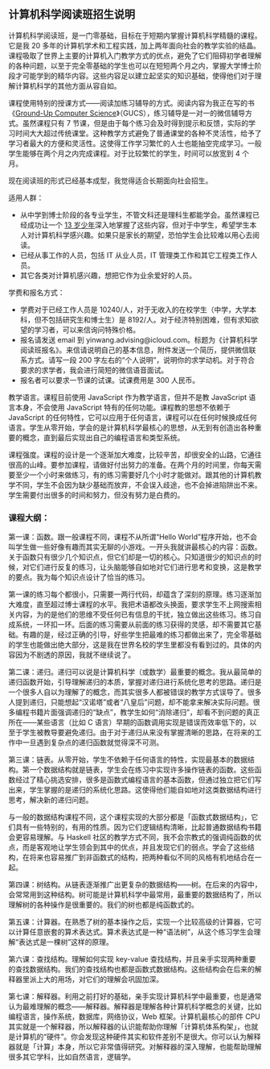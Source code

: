 <div class="inner">
<h2>计算机科学阅读班招生说明</h2>
<p>计算机科学阅读班，是一门零基础，目标在于短期内掌握计算机科学精髓的课程。它是我 20 多年的计算机学术和工程实践，加上两年面向社会的教学实验的结晶。课程吸取了世界上主要的计算机入门教学方式的优点，避免了它们阻碍初学者理解的各种问题，以至于完全零基础的学生也可以在短短两个月之内，掌握大学博士阶段才可能学到的精华内容。这些内容足以建立起坚实的知识基础，使得他们对于理解计算机科学的其他方面从容自如。</p>
<p>课程使用特别的授课方式——阅读加练习辅导的方式。阅读内容为我正在写的书《<a href="http://www.yinwang.org/blog-cn/2021/05/11/gucs-sample">Ground-Up Computer Science</a>》（GUCS），练习辅导是一对一的微信辅导方式。虽然课程只有 7 节课，但是由于每个练习会及时得到提示和反馈，实际的学习时间大大超过传统课堂。这种教学方式避免了普通课堂的各种不灵活性，给予了学习者最大的方便和灵活性。这使得工作学习繁忙的人士也能抽空完成学习。一般学生能够在两个月之内完成课程。对于比较繁忙的学生，时间可以放宽到 4 个月。</p>
<p>现在阅读班的形式已经基本成型，我觉得适合长期面向社会招生。</p>
<p>适用人群：</p>
<ul>
<li>从中学到博士阶段的各专业学生，不管文科还是理科生都能学会。虽然课程已经成功让一个 <a href="http://www.yinwang.org/blog-cn/2021/09/16/youth-cs-student">13 岁少年</a>深入地掌握了这些内容，但对于中学生，希望学生本人对计算机科学感兴趣。如果只是家长的期望，恐怕学生会比较难以用心去阅读。</li>
<li>已经从事工作的人员，包括 IT 从业人员，IT 管理类工作和其它工程类工作人员。</li>
<li>其它各类对计算机感兴趣，想把它作为业余爱好的人员。</li>
</ul>
<p>学费和报名方式：</p>
<ul>
<li>学费对于已经工作人员是 10240/人，对于无收入的在校学生（中学，大学本科，但不包括研究生和博士生）是 8192/人。对于经济特别困难，但有求知欲望的学习者，可以来信询问特殊价格。</li>
<li>报名请发送 email 到 yinwang.advising@icloud.com。标题为《计算机科学阅读班报名》。来信请说明自己的基本信息，附件发送一个简历，提供微信联系方式。请写一段 200 字左右的“个人说明”，说明你的求学动机。对于符合要求的求学者，我会进行简短的微信语音面试。</li>
<li>报名者可以要求一节课的试课。试课费用是 300 人民币。</li>
</ul>
<p>教学语言。课程目前使用 JavaScript 作为教学语言，但并不是教 JavaScript 语言本身，不会使用 JavaScript 特有的任何功能。课程教的思想不依赖于 JavaScript 的任何特性，它可以应用于任何语言，课程可以在任何时候换成任何语言。学生从零开始，学会的是计算机科学最核心的思想，从无到有创造出各种重要的概念，直到最后实现出自己的编程语言和类型系统。</p>
<p>课程强度。课程的设计是一个逐渐加大难度，比较辛苦，却很安全的山路，它通往很高的山峰。要参加课程，请做好付出努力的准备。在两个月的时间里，你每天需要至少一个小时来做练习，有的练习需要好几个小时才能做对。跟其他的计算机教学不同，学生不会因为缺少基础而放弃，不会误入歧途，也不会掉进陷阱出不来。学生需要付出很多的时间和努力，但没有努力是白费的。</p>
<h3 id="课程大纲">课程大纲：</h3>
<p>第一课：函数。跟一般课程不同，课程不从所谓“Hello World”程序开始，也不会叫学生做一些好像有趣而其实无聊的小游戏。一开头我就讲最核心的内容：函数。关于函数只有很少几个知识点，但它们却是一切的核心。只知道很少的知识点的时候，对它们进行反复的练习，让头脑能够自如地对它们进行思考和变换，这是教学的要点。我为每个知识点设计了恰当的练习。</p>
<p>第一课的练习每个都很小，只需要一两行代码，却蕴含了深刻的原理。练习逐渐加大难度，直至超过博士课程的水平。我把术语都改头换面，要求学生不上网搜索相关内容，为的是他们的思维不受任何已有信息的干扰，独立做出这些练习。练习自成系统，一环扣一环。后面的练习需要从前面的练习获得的灵感，却不需要其它基础。有趣的是，经过正确的引导，好些学生把最难的练习都做出来了，完全零基础的学生也能做出绝大部分，这是我在世界名校的学生里都没有看到过的。具体的内容因为不剧透的原因，我就不继续说了。</p>
<p>第二课：递归。递归可以说是计算机科学（或数学）最重要的概念。我从最简单的递归函数开始，引导理解递归的本质，掌握对递归进行系统化思考的思路。递归是一个很多人自以为理解了的概念，而其实很多人都被错误的教学方式误导了。很多人提到递归，只能想起“汉诺塔”或者“八皇后”问题，却不能拿来解决实际问题。很多编程书籍片面强调递归的“缺点”，教学生如何“消除递归”，却看不到问题的真正所在——某些语言（比如 C 语言）早期的函数调用实现是错误而效率低下的，以至于学生被教导要避免递归。由于对于递归从来没有掌握清晰的思路，在将来的工作中一旦遇到复杂点的递归函数就觉得深不可测。</p>
<p>第三课：链表。从零开始，学生不依赖于任何语言的特性，实现最基本的数据结构。第一个数据结构就是链表，学生会在练习中实现许多操作链表的函数。这些函数经过了精心挑选安排，很多是函数式编程语言的基本函数，但通过独立把它们写出来，学生掌握的是递归的系统化思路。这使得他们能自如地对这类数据结构进行思考，解决新的递归问题。</p>
<p>与一般的数据结构课程不同，这个课程实现的大部分都是「函数式数据结构」，它们具有一些特别的，有用的性质。因为它们逻辑结构清晰，比起普通数据结构书籍会更容易理解。与 Haskell 社区的教学方式不同，我不会宗教式的强调纯函数的优点，而是客观地让学生领会到其中的优点，并且发现它们的弱点。学会了这些结构，在将来也容易推广到非函数式的结构，把两种看似不同的风格有机地结合在一起。</p>
<p>第四课：树结构。从链表逐渐推广出更复杂的数据结构——树。在后来的内容中，会常常用到这种结构。树可能是计算机科学中最常用，最重要的数据结构了，所以理解树的各种操作是很重要的。我们的树也都是纯函数式的。</p>
<p>第五课：计算器。在熟悉了树的基本操作之后，实现一个比较高级的计算器，它可以计算任意嵌套的算术表达式。算术表达式是一种“语法树”，从这个练习学生会理解“表达式是一棵树”这样的原理。</p>
<p>第六课：查找结构。理解如何实现 key-value 查找结构，并且亲手实现两种重要的查找数据结构。我们的查找结构也都是函数式数据结构。这些结构会在后来的解释器里派上大的用场，对它们的理解会巩固加深。</p>
<p>第七课：解释器。利用之前打好的基础，亲手实现计算机科学中最重要，也是通常认为最难理解的概念——解释器。解释器是理解各种计算机科学概念的关键，比如编程语言，操作系统，数据库，网络协议，Web 框架。计算机最核心的部件 CPU 其实就是一个解释器，所以解释器的认识能帮助你理解「计算机体系构架」，也就是计算机的“硬件”。你会发现这种硬件其实和软件差别不是很大。你可以认为解释器就是「计算」本身，所以它非常值得研究。对解释器的深入理解，也能帮助理解很多其它学科，比如自然语言，逻辑学。</p>
</div>
<!--
<div class="ad-banner" style="margin-top: 5px">
<script async src="//pagead2.googlesyndication.com/pagead/js/adsbygoogle.js"></script>
<ins class="adsbygoogle"
                    style="display:inline-block;width:100%;height:90px"
                    data-ad-client="ca-pub-1331524016319584"
                    data-ad-slot="6657867155"></ins>
<script>(adsbygoogle = window.adsbygoogle || []).push({});</script>
</div>
<script data-ad-client="ca-pub-1331524016319584" async
            src="https://pagead2.googlesyndication.com/pagead/js/adsbygoogle.js">
</script>
        -->
    